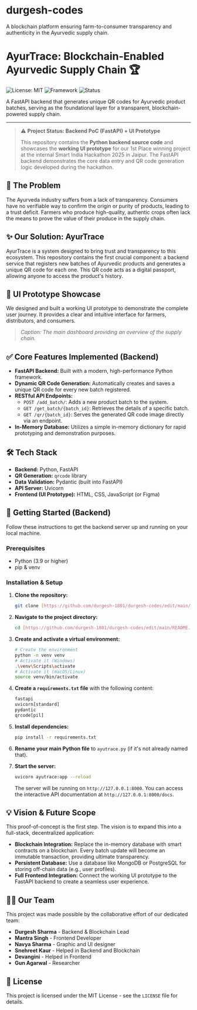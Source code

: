 # durgesh-codes
A blockchain platform ensuring farm-to-consumer transparency and authenticity in the Ayurvedic supply chain.
# AyurTrace: Blockchain-Enabled Ayurvedic Supply Chain 🏆

![License: MIT](https://img.shields.io/badge/License-MIT-yellow.svg) ![Framework](https://img.shields.io/badge/Framework-FastAPI-blue) ![Status](https://img.shields.io/badge/Status-PoC_&_UI_Prototype-green)

A FastAPI backend that generates unique QR codes for Ayurvedic product batches, serving as the foundational layer for a transparent, blockchain-powered supply chain.

---

> ⚠️ **Project Status: Backend PoC (FastAPI) + UI Prototype**
>
> This repository contains the **Python backend source code** and showcases the **working UI prototype** for our 1st Place winning project at the internal Smart India Hackathon 2025 in Jaipur. The FastAPI backend demonstrates the core data entry and QR code generation logic developed during the hackathon.

## 🌿 The Problem

The Ayurveda industry suffers from a lack of transparency. Consumers have no verifiable way to confirm the origin or purity of products, leading to a trust deficit. Farmers who produce high-quality, authentic crops often lack the means to prove the value of their produce in the supply chain.

## ✨ Our Solution: AyurTrace

AyurTrace is a system designed to bring trust and transparency to this ecosystem. This repository contains the first crucial component: a backend service that registers new batches of Ayurvedic products and generates a unique QR code for each one. This QR code acts as a digital passport, allowing anyone to access the product's history.

## 🎨 UI Prototype Showcase

We designed and built a working UI prototype to demonstrate the complete user journey. It provides a clear and intuitive interface for farmers, distributors, and consumers.

> *Caption: The main dashboard providing an overview of the supply chain.*

## ✅ Core Features Implemented (Backend)

* **FastAPI Backend:** Built with a modern, high-performance Python framework.
* **Dynamic QR Code Generation:** Automatically creates and saves a unique QR code for every new batch registered.
* **RESTful API Endpoints:**
    * `POST /add_batch/`: Adds a new product batch to the system.
    * `GET /get_batch/{batch_id}`: Retrieves the details of a specific batch.
    * `GET /qr/{batch_id}`: Serves the generated QR code image directly via an endpoint.
* **In-Memory Database:** Utilizes a simple in-memory dictionary for rapid prototyping and demonstration purposes.

## 🛠️ Tech Stack

* **Backend:** Python, FastAPI
* **QR Generation:** `qrcode` library
* **Data Validation:** Pydantic (built into FastAPI)
* **API Server:** Uvicorn
* **Frontend (UI Prototype):** HTML, CSS, JavaScript (or Figma)

## 🚀 Getting Started (Backend)

Follow these instructions to get the backend server up and running on your local machine.

### Prerequisites

* Python (3.9 or higher)
* pip & venv

### Installation & Setup

1.  **Clone the repository:**
    ```bash
    git clone [https://github.com/durgesh-1801/durgesh-codes/edit/main/README.md]
    ```
2.  **Navigate to the project directory:**
    ```bash
    cd [https://github.com/durgesh-1801/durgesh-codes/edit/main/README.md]
    ```
3.  **Create and activate a virtual environment:**
    ```bash
    # Create the environment
    python -m venv venv
    # Activate it (Windows)
    .\venv\Scripts\activate
    # Activate it (macOS/Linux)
    source venv/bin/activate
    ```
4.  **Create a `requirements.txt` file** with the following content:
    ```txt
    fastapi
    uvicorn[standard]
    pydantic
    qrcode[pil]
    ```
5.  **Install dependencies:**
    ```bash
    pip install -r requirements.txt
    ```
6.  **Rename your main Python file** to `ayutrace.py` (if it's not already named that).

7.  **Start the server:**
    ```bash
    uvicorn ayutrace:app --reload
    ```
    The server will be running on `http://127.0.0.1:8000`. You can access the interactive API documentation at `http://127.0.0.1:8000/docs`.

## 💡 Vision & Future Scope

This proof-of-concept is the first step. The vision is to expand this into a full-stack, decentralized application:

* **Blockchain Integration:** Replace the in-memory database with smart contracts on a blockchain. Every batch update will become an immutable transaction, providing ultimate transparency.
* **Persistent Database:** Use a database like MongoDB or PostgreSQL for storing off-chain data (e.g., user profiles).
* **Full Frontend Integration:** Connect the working UI prototype to the FastAPI backend to create a seamless user experience.

## 🧑‍💻 Our Team
This project was made possible by the collaborative effort of our dedicated team:

* **Durgesh Sharma** - Backend & Blockchain Lead
* **Mantra Singh** - Frontend Developer 
* **Navya Sharma** - Graphic and UI designer    
* **Snehreet Kaur** - Helped in Backend and Blockchain
* **Devangini** - Helped in Frontend 
* **Gun Agarwal** - Researcher

## 📄 License

This project is licensed under the MIT License - see the `LICENSE` file for details.
 
